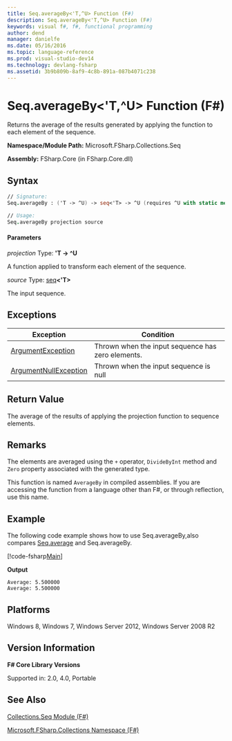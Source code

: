 ```yaml
---
title: Seq.averageBy<'T,^U> Function (F#)
description: Seq.averageBy<'T,^U> Function (F#)
keywords: visual f#, f#, functional programming
author: dend
manager: danielfe
ms.date: 05/16/2016
ms.topic: language-reference
ms.prod: visual-studio-dev14
ms.technology: devlang-fsharp
ms.assetid: 3b9b809b-8af9-4c8b-891a-087b4071c238 
---
```


# Seq.averageBy<'T,^U> Function (F#)

Returns the average of the results generated by applying the function to each element of the sequence.

**Namespace/Module Path:** Microsoft.FSharp.Collections.Seq

**Assembly:** FSharp.Core (in FSharp.Core.dll)


## Syntax

```fsharp
// Signature:
Seq.averageBy : ('T -> ^U) -> seq<'T> -> ^U (requires ^U with static member (+) and ^U with static member DivideByInt and ^U with static member Zero)

// Usage:
Seq.averageBy projection source
```

#### Parameters
*projection*
Type: **'T -&gt; ^U**


A function applied to transform each element of the sequence.


*source*
Type: [seq](https://msdn.microsoft.com/library/2f0c87c6-8a0d-4d33-92a6-10d1d037ce75)**&lt;'T&gt;**


The input sequence.

## Exceptions
|Exception|Condition|
|----|----|
|[ArgumentException](https://msdn.microsoft.com/library/system.argumentexception.aspx)|Thrown when the input sequence has zero elements.|
|[ArgumentNullException](https://msdn.microsoft.com/library/system.argumentnullexception.aspx)|Thrown when the input sequence is null|

## Return Value

The average of the results of applying the projection function to sequence elements.

## Remarks
The elements are averaged using the `+` operator, `DivideByInt` method and `Zero` property associated with the generated type.

This function is named `AverageBy` in compiled assemblies. If you are accessing the function from a language other than F#, or through reflection, use this name.

## Example
The following code example shows how to use Seq.averageBy,also compares [Seq.average](https://msdn.microsoft.com/library/609d793b-c70f-4e36-9ab4-d928056d65b8) and Seq.averageBy.

[!code-fsharp[Main](snippets/fssequences/snippet26.fs)]

**Output**

```
Average: 5.500000
Average: 5.500000
```

## Platforms
Windows 8, Windows 7, Windows Server 2012, Windows Server 2008 R2


## Version Information
**F# Core Library Versions**

Supported in: 2.0, 4.0, Portable

## See Also
[Collections.Seq Module &#40;F&#35;&#41;](Collections.Seq-Module-%5BFSharp%5D.md)

[Microsoft.FSharp.Collections Namespace &#40;F&#35;&#41;](Microsoft.FSharp.Collections-Namespace-%5BFSharp%5D.md)